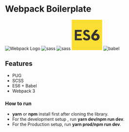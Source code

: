 # Webpack Boilerplate

<img src="https://cdn.worldvectorlogo.com/logos/webpack-icon.svg" alt="Webpack Logo" height="100px"/>
<img src="https://cdn.worldvectorlogo.com/logos/pugpugjs.svg" alt="sass"  height="100px"/>
<img src="https://www.abeautifulsite.net/uploads/2017/02/sass.png" height="100px" alt="sass"/>
<img src="https://raw.githubusercontent.com/github/explore/6c6508f34230f0ac0d49e847a326429eefbfc030/topics/es6/es6.png" width="100px" alt="es6" />

<img src="https://cdn.worldvectorlogo.com/logos/babel-10.svg" height="60px" alt="babel" />

## Features

 - PUG
 - SCSS
 - ES6 + Babel
 - Webpack 3

### How to run
- **yarn** or **npm** install first after cloning the library.
- For the development setup , run **yarn dev/npm run dev**.
- For the Production setup, run **yarn prod/npm run dev**.
